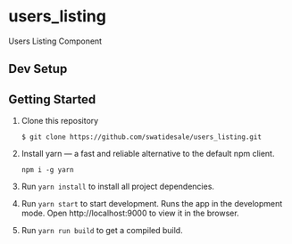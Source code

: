 # users_listing
Users Listing Component

## Dev Setup

## Getting Started

1. Clone this repository 

    ```
    $ git clone https://github.com/swatidesale/users_listing.git
    ```
2. Install yarn — a fast and reliable alternative to the default npm client.
    ```
    npm i -g yarn
    ```      
3. Run `yarn install` to install all project dependencies.

4. Run `yarn start` to start development.
        Runs the app in the development mode.
        Open http://localhost:9000 to view it in the browser.

5. Run  `yarn run build` to get a compiled build.
